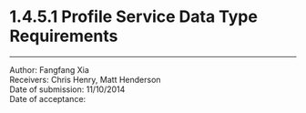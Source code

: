 # 1.4.5.1 Profile Service Data Type Requirements
------------------------------------------------------------------------------

Author: Fangfang Xia  
Receivers: Chris Henry, Matt Henderson  
Date of submission: 11/10/2014  
Date of acceptance:   


